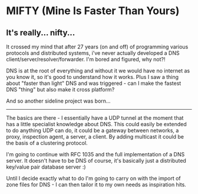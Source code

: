 # MIFTY (Mine Is Faster Than Yours)
## It's really... nifty...

It crossed my mind that after 27 years (on and off) of programming various protocols and distributed systems, i've never actually developed a DNS client/server/resolver/forwarder. I'm bored and figured, why not?!

DNS is at the root of everything and without it we would have no internet as you know it, so it's good to understand how it works. Plus I saw a thing about "faster than light" DNS and was triggered - can I make the fastest DNS "thing" but also make it cross platform?

And so another sideline project was born...

---

The basics are there - I essentially have a UDP tunnel at the moment that has a little specialist knowledge about DNS. This could easily be extended to do anything UDP can do, it could be a gateway between networks, a proxy, inspection agent, a server, a client. By adding multicast it could be the basis of a clustering protocol.

I'm going to continue with RFC 1035 and the full implementation of a DNS server. It doesn't have to be DNS of course, it's basically just a distributed key/value pair database server :)

Until I decide exactly what to do I'm going to carry on with the import of zone files for DNS - I can then tailor it to my own needs as inspiration hits.
